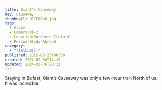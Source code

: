 ```yaml
---
title: Giant’s Causeway
key: Causeway
thumbnail: DSCF0946.jpg
tags:
  - Album
  - Camera/XT-2
  - Location/Northern-Ireland
  - Period/Study-Abroad
category:
  - "[[Albums]]"
published: 2015-02-25T00:00
created: 2024-02-04T14:18
updated: 2024-02-06T20:21
---
```

Staying in Belfast, Giant’s Causeway was only a few-hour train North of us. It was incredible.
